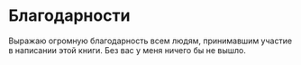 # Благодарности

Выражаю огромную благодарность всем людям, принимавшим участие в написании
этой книги. Без вас у меня ничего бы не вышло.
